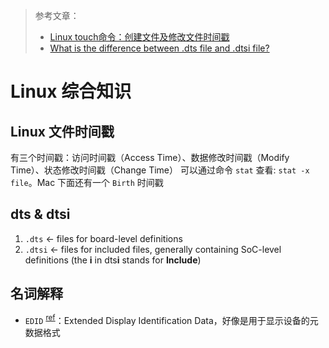 > 参考文章：
>
> - [Linux touch命令：创建文件及修改文件时间戳](http://c.biancheng.net/view/726.html)
> - [What is the difference between .dts file and .dtsi file?](https://stackoverflow.com/questions/48420126/what-is-the-difference-between-dts-file-and-dtsi-file)

# Linux 综合知识
## Linux 文件时间戳

有三个时间戳：访问时间戳（Access Time）、数据修改时间戳（Modify Time）、状态修改时间戳（Change Time）
可以通过命令 `stat` 查看: `stat -x file`。Mac 下面还有一个 `Birth` 时间戳



## dts &  dtsi

1. `.dts` <- files for board-level definitions
2. `.dtsi` <- files for included files, generally containing SoC-level definitions (the **i** in dts**i** stands for **Include**)



## 名词解释

- `EDID`  <sup>[ref](https://www.marcusfolkesson.se/blog/custom-edid-in-linux/)</sup>：Extended Display Identification Data，好像是用于显示设备的元数据格式

